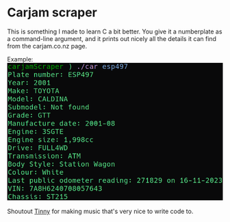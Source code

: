 # Carjam scraper

This is something I made to learn C a bit better.
You give it a numberplate as a command-line argument, and it prints out nicely all the details it can find from the carjam.co.nz page.

Example:
![Carjam scraper example](example.png)

Shoutout [Tinny](https://soundcloud.com/tinnietinskin) for making music that's very nice to write code to.
